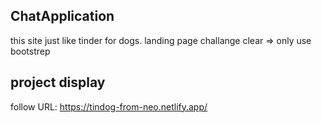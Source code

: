 
## ChatApplication
  
this site just like tinder for dogs.
landing page
challange clear => only use bootstrep


## project display
follow URL: 
https://tindog-from-neo.netlify.app/
